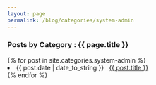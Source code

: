 ```yaml
---
layout: page
permalink: /blog/categories/system-admin
---
```


<h3> Posts by Category : {{ page.title }} </h3>

<div class="card">
{% for post in site.categories.system-admin %}
 <li class="category-posts"><span>{{ post.date | date_to_string }}</span> &nbsp; <a href="{{ post.url }}">{{ post.title }}</a></li>
{% endfor %}
</div>
